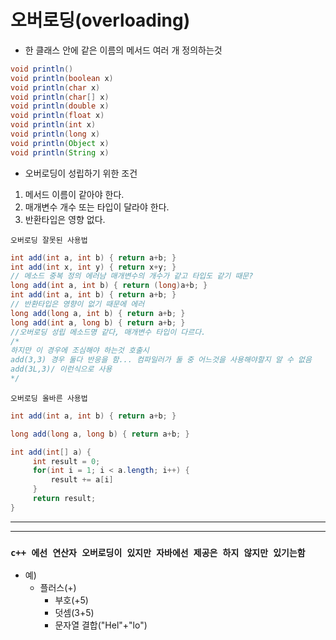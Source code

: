 # 오버로딩(overloading)
- 한 클래스 안에 같은 이름의 메서드 여러 개 정의하는것
```java
void println()
void println(boolean x)
void println(char x)
void println(char[] x)
void println(double x)
void println(float x)
void println(int x)
void println(long x)
void println(Object x)
void println(String x)
```
- 오버로딩이 성립하기 위한 조건
1. 메서드 이름이 같아야 한다.
2. 매개변수 개수 또는 타입이 달라야 한다.
3. 반환타입은 영향 없다.

`오버로딩 잘못된 사용법`
```java
int add(int a, int b) { return a+b; }
int add(int x, int y) { return x+y; }
// 메소드 중복 정의 에러남 매개변수의 개수가 같고 타입도 같기 때문?
long add(int a, int b) { return (long)a+b; }
int add(int a, int b) { return a+b; }
// 반환타입은 영향이 없기 때문에 에러
long add(long a, int b) { return a+b; }
long add(int a, long b) { return a+b; }
//오버로딩 성립 메소드명 같다, 매개변수 타입이 다르다.
/*
하지만 이 경우에 조심해야 하는것 호출시
add(3,3) 경우 둘다 반응을 함... 컴파일러가 둘 중 어느것을 사용해야할지 알 수 없음
add(3L,3)/ 이런식으로 사용 
*/

```
`오버로딩 올바른 사용법`
```java
int add(int a, int b) { return a+b; }

long add(long a, long b) { return a+b; }

int add(int[] a) {
     int result = 0;
     for(int i = 1; i < a.length; i++) {
         result += a[i]
     }
     return result;
}
```
---
---
### `c++ 에선 연산자 오버로딩이 있지만 자바에선 제공은 하지 않지만 있기는함`
- 예)
    - 플러스(+)
      - 부호(+5)
      - 덧셈(3+5)
      - 문자열 결합("Hel"+"lo")


